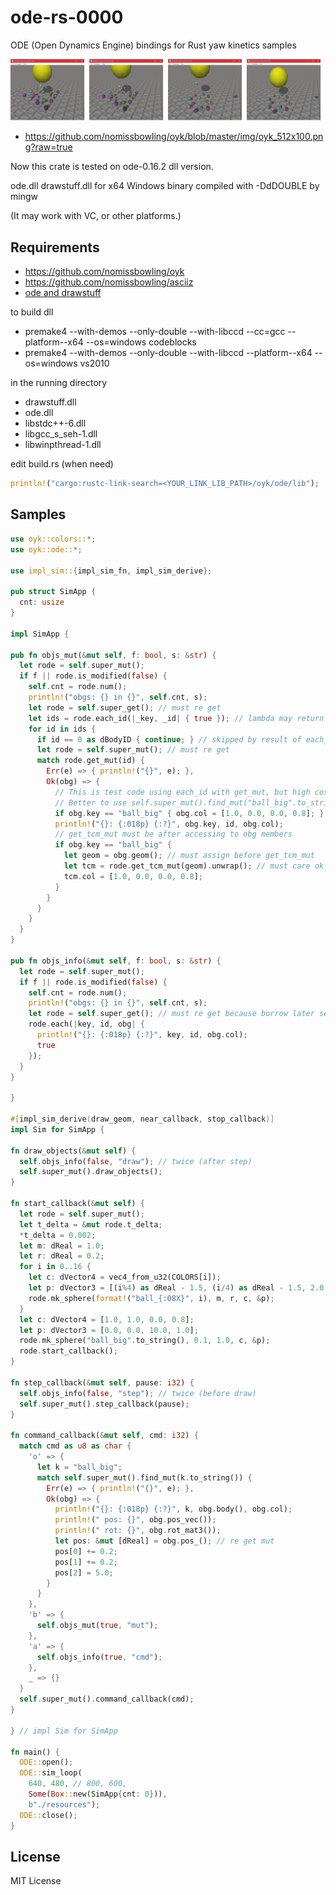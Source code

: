 ode-rs-0000
===========

ODE (Open Dynamics Engine) bindings for Rust yaw kinetics samples

[oyk_512x100]: https://github.com/nomissbowling/oyk/blob/master/img/oyk_512x100.png?raw=true
![ODE][oyk_512x100]
 * https://github.com/nomissbowling/oyk/blob/master/img/oyk_512x100.png?raw=true

Now this crate is tested on ode-0.16.2 dll version.

ode.dll drawstuff.dll for x64 Windows binary compiled with -DdDOUBLE by mingw

(It may work with VC, or other platforms.)


Requirements
------------

- [ https://github.com/nomissbowling/oyk ]( https://github.com/nomissbowling/oyk )
- [ https://github.com/nomissbowling/asciiz ]( https://github.com/nomissbowling/asciiz )
- [ ode and drawstuff ]( https://ode.org/ )

to build dll

- premake4 --with-demos --only-double --with-libccd --cc=gcc --platform--x64 --os=windows codeblocks
- premake4 --with-demos --only-double --with-libccd --platform--x64 --os=windows vs2010

in the running directory

- drawstuff.dll
- ode.dll
- libstdc++-6.dll
- libgcc_s_seh-1.dll
- libwinpthread-1.dll


edit build.rs (when need)

```rust
println!("cargo:rustc-link-search=<YOUR_LINK_LIB_PATH>/oyk/ode/lib");
```


Samples
-------

```rust
use oyk::colors::*;
use oyk::ode::*;

use impl_sim::{impl_sim_fn, impl_sim_derive};

pub struct SimApp {
  cnt: usize
}

impl SimApp {

pub fn objs_mut(&mut self, f: bool, s: &str) {
  let rode = self.super_mut();
  if f || rode.is_modified(false) {
    self.cnt = rode.num();
    println!("obgs: {} in {}", self.cnt, s);
    let rode = self.super_get(); // must re get
    let ids = rode.each_id(|_key, _id| { true }); // lambda may return false
    for id in ids {
      if id == 0 as dBodyID { continue; } // skipped by result of each_id
      let rode = self.super_mut(); // must re get
      match rode.get_mut(id) {
        Err(e) => { println!("{}", e); },
        Ok(obg) => {
          // This is test code using each_id with get_mut, but high cost.
          // Better to use self.super_mut().find_mut("ball_big".to_string())
          if obg.key == "ball_big" { obg.col = [1.0, 0.0, 0.0, 0.8]; }
          println!("{}: {:018p} {:?}", obg.key, id, obg.col);
          // get_tcm_mut must be after accessing to obg members
          if obg.key == "ball_big" {
            let geom = obg.geom(); // must assign before get_tcm_mut
            let tcm = rode.get_tcm_mut(geom).unwrap(); // must care ok_or
            tcm.col = [1.0, 0.0, 0.0, 0.8];
          }
        }
      }
    }
  }
}

pub fn objs_info(&mut self, f: bool, s: &str) {
  let rode = self.super_mut();
  if f || rode.is_modified(false) {
    self.cnt = rode.num();
    println!("obgs: {} in {}", self.cnt, s);
    let rode = self.super_get(); // must re get because borrow later self.cnt
    rode.each(|key, id, obg| {
      println!("{}: {:018p} {:?}", key, id, obg.col);
      true
    });
  }
}

}

#[impl_sim_derive(draw_geom, near_callback, stop_callback)]
impl Sim for SimApp {

fn draw_objects(&mut self) {
  self.objs_info(false, "draw"); // twice (after step)
  self.super_mut().draw_objects();
}

fn start_callback(&mut self) {
  let rode = self.super_mut();
  let t_delta = &mut rode.t_delta;
  *t_delta = 0.002;
  let m: dReal = 1.0;
  let r: dReal = 0.2;
  for i in 0..16 {
    let c: dVector4 = vec4_from_u32(COLORS[i]);
    let p: dVector3 = [(i%4) as dReal - 1.5, (i/4) as dReal - 1.5, 2.0, 1.0];
    rode.mk_sphere(format!("ball_{:08X}", i), m, r, c, &p);
  }
  let c: dVector4 = [1.0, 1.0, 0.0, 0.8];
  let p: dVector3 = [0.0, 0.0, 10.0, 1.0];
  rode.mk_sphere("ball_big".to_string(), 0.1, 1.0, c, &p);
  rode.start_callback();
}

fn step_callback(&mut self, pause: i32) {
  self.objs_info(false, "step"); // twice (before draw)
  self.super_mut().step_callback(pause);
}

fn command_callback(&mut self, cmd: i32) {
  match cmd as u8 as char {
    'o' => {
      let k = "ball_big";
      match self.super_mut().find_mut(k.to_string()) {
        Err(e) => { println!("{}", e); },
        Ok(obg) => {
          println!("{}: {:018p} {:?}", k, obg.body(), obg.col);
          println!(" pos: {}", obg.pos_vec());
          println!(" rot: {}", obg.rot_mat3());
          let pos: &mut [dReal] = obg.pos_(); // re get mut
          pos[0] += 0.2;
          pos[1] += 0.2;
          pos[2] = 5.0;
        }
      }
    },
    'b' => {
      self.objs_mut(true, "mut");
    },
    'a' => {
      self.objs_info(true, "cmd");
    },
    _ => {}
  }
  self.super_mut().command_callback(cmd);
}

} // impl Sim for SimApp

fn main() {
  ODE::open();
  ODE::sim_loop(
    640, 480, // 800, 600,
    Some(Box::new(SimApp{cnt: 0})),
    b"./resources");
  ODE::close();
}
```


License
-------

MIT License

